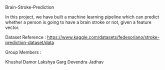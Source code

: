 Brain-Stroke-Prediction

In this project, we have built a machine learning pipeline which can predict whether a person is going to have a brain stroke or not, given a feature vector.

Dataset Reference : https://www.kaggle.com/datasets/fedesoriano/stroke-prediction-dataset/data

Group Members : 

Khushal Damor
Lakshya Garg
Devendra Jadhav
